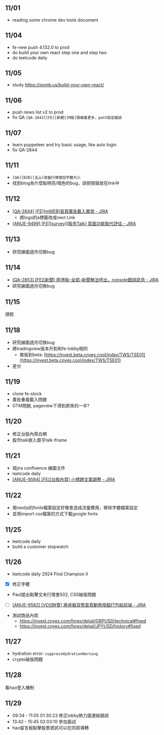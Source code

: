 ## 11/01
* reading some chrome dev tools document

## 11/04
* fe-new push 4.132.0 to prod
* do build your own react step one and step two
* do leetcode daily

## 11/05
* study https://pomb.us/build-your-own-react/

## 11/06
* push news list v2 to prod
* fix QA `[QA-2843][FE][新聞][M版]頭條看更多，path設定錯誤`

## 11/07
* learn puppeteer and try basic usage, like auto login
* fix QA-2844

## 11/11
* `[QA][B2B][玉山]收盤行情增加字體大小`
* 找到blog為什麼點明亮/暗色的bug，誤把按鈕放在link中

## 11/12
* [[QA-2844] [FE][mWEB]首頁廣告載入異常 - JIRA](https://cnyesrd.atlassian.net/browse/QA-2844)
	* 將logo的a標籤改成next Link
* [[ANUE-9499] [FE][survey][股市Talk] 頁面功能取代評估 - JIRA](https://cnyesrd.atlassian.net/browse/ANUE-9499)

## 11/13
- 研究線圖週月切換bug

## 11/14
* [[QA-2853] [FE][新聞] 陸港股-全部-新聞無法呼出，console錯誤訊息 - JIRA](https://cnyesrd.atlassian.net/browse/QA-2853)
* 研究線圖週月切換bug

## 11/15
請假

## 11/18
* 研究線圖週月切換bug
* 將tradingview版本升到和fe-lobby相同
	* 推版到beta: [https://invest.beta.cnyes.cool/index/TWS/TSE01](https://invest.beta.cnyes.cool/index/TWS/TSE01)
* 差分

## 11/19
* clone fe-stock
* 廣告重複載入問題
* GTM問題, pageview下滑到原來的一半?

## 11/20
- 修正台股內頁白頻
- 股市talk嵌入鉅亨talk iframe


## 11/21
* 寫jira confluence 線圖文件
* leetcode daily
* [[ANUE-9584] [FE][台股內頁] 小標題文案調整 - JIRA](https://cnyesrd.atlassian.net/browse/ANUE-9584)

## 11/22
- 用nextjs的fonts檔案設定好像會造成流量費用，移除字體檔案設定
- 並用import css檔案的方式下載google fonts

## 11/25
- leetcode daily
- build a customer stopwatch

## 11/26
- leetcode daily 2924 Find Champion II
- [x] 修正字體
- Paul提出點擊文末行情會502, CSS破版問題
- [ ]  [[ANUE-9582] [VD][財管] 將虛擬貨幣首頁動態按鈕打包給前端 - JIRA](https://cnyesrd.atlassian.net/browse/ANUE-9582)
- 測試商品內頁
	- https://invest.cnyes.com/forex/detail/GBPUSD/technical#fixed
	- https://invest.cnyes.com/forex/detail/JPYUSD/history#fixed

## 11/27
- hydration error:  `suppressHydrationWarning`
- crypto破版問題

## 11/28
看hao登入機制

## 11/29
- 09:34 - 11:05 01:30:23 修正lobby熱力圖連結錯誤
- 13:42 - 15:45 02:03:10 參加面試
- hao留言板點擊股票資訊可以在同頁導轉


